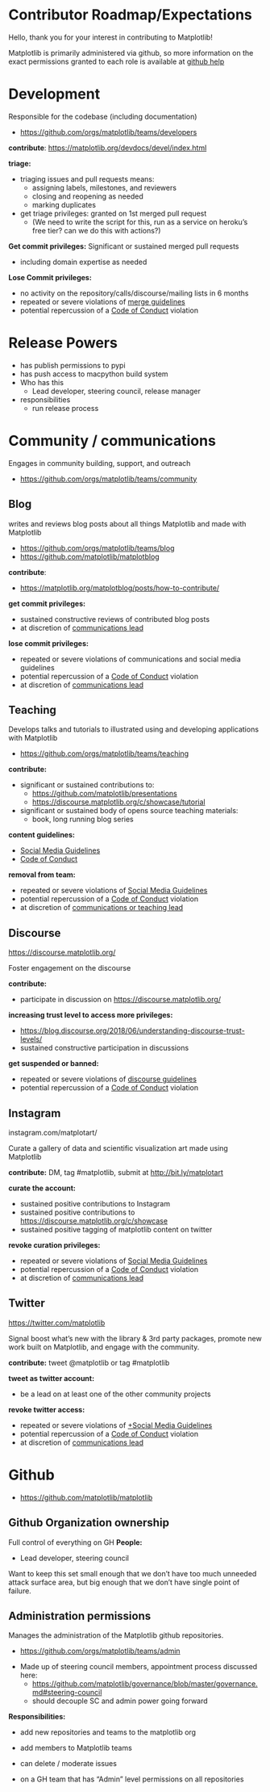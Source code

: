 # Contributor Roadmap/Expectations
Hello, thank you for your interest in contributing to Matplotlib!

Matplotlib is primarily administered via github, so more information
on the exact permissions granted to each role is available at [github
help](https://help.github.com/en/github/setting-up-and-managing-organizations-and-teams/repository-permission-levels-for-an-organization#repository-access-for-each-permission-level)




# Development
Responsible for the codebase (including documentation)

* https://github.com/orgs/matplotlib/teams/developers


**contribute**: https://matplotlib.org/devdocs/devel/index.html

**triage:**
- triaging issues and pull requests means:
    - assigning labels, milestones, and reviewers
    - closing and reopening as needed
    - marking duplicates
- get triage privileges: granted on 1st merged pull request
    - (We need to write the script for this, run as a service on heroku’s free tier?  can we do this with actions?)

**Get commit privileges:**
Significant or sustained merged pull requests
- including domain expertise as needed

**Lose Commit privileges:**
- no activity on the repository/calls/discourse/mailing lists in 6 months
- repeated or severe violations of [merge guidelines](https://matplotlib.org/devdocs/devel/coding_guide.html)
- potential repercussion of a [Code of Conduct](https://www.python.org/psf/conduct/) violation

# Release Powers
- has publish permissions to pypi
- has push access to macpython build system
- Who has this
    - Lead developer, steering council, release manager
- responsibilities
    - run release process

# Community / communications

Engages in community building, support, and outreach

* https://github.com/orgs/matplotlib/teams/community

## Blog
writes and reviews blog posts about all things Matplotlib and made with Matplotlib
* https://github.com/orgs/matplotlib/teams/blog
* https://github.com/matplotlib/matplotblog

**contribute**:
* https://matplotlib.org/matplotblog/posts/how-to-contribute/

**get commit privileges:**
* sustained constructive reviews of contributed blog posts
* at discretion of [communications lead](named_project_roles.md)

**lose commit privileges:**
- repeated or severe violations of communications and social media guidelines
- potential repercussion of a [Code of Conduct](https://www.python.org/psf/conduct/) violation
-  at discretion of [communications lead](named_project_roles.md)

## Teaching
Develops talks and tutorials to illustrated using and developing applications with Matplotlib

* https://github.com/orgs/matplotlib/teams/teaching

**contribute:**

- significant or sustained contributions to:
    - https://github.com/matplotlib/presentations
    - https://discourse.matplotlib.org/c/showcase/tutorial
- significant or sustained body of opens source teaching materials:
    - book, long running blog series

**content guidelines:**

-  [Social Media Guidelines](communications_guidelines.md)
- [Code of Conduct](https://www.python.org/psf/conduct/)

**removal from team:**
- repeated or severe violations of [Social Media Guidelines](communications_guidelines.md)
- potential repercussion of a [Code of Conduct](https://www.python.org/psf/conduct/) violation
-  at discretion of [communications or teaching lead](named_project_roles.md)

## Discourse
https://discourse.matplotlib.org/


 Foster engagement on the discourse

**contribute:**
* participate in discussion on https://discourse.matplotlib.org/

**increasing trust level to access more privileges:**

- https://blog.discourse.org/2018/06/understanding-discourse-trust-levels/
- sustained constructive participation in discussions

**get suspended or banned:**
- repeated or severe violations of [discourse guidelines](https://discourse.matplotlib.org/faq)
- potential repercussion of a [Code of Conduct](https://www.python.org/psf/conduct/) violation

## Instagram
instagram.com/matplotart/

Curate a gallery of data and scientific visualization art made using Matplotlib

**contribute:**  DM, tag #matplotlib, submit at http://bit.ly/matplotart

**curate the account:**

- sustained positive contributions to Instagram
- sustained positive contributions to https://discourse.matplotlib.org/c/showcase
- sustained positive tagging of matplotlib content on twitter

**revoke curation privileges:**

- repeated or severe violations of [Social Media Guidelines](communications_guidelines.md)
- potential repercussion of a [Code of Conduct](https://www.python.org/psf/conduct/) violation
-  at discretion of [communications lead](named_project_roles.md)

## Twitter
https://twitter.com/matplotlib

Signal boost what’s new with the library & 3rd party packages, promote new work built on Matplotlib, and engage with the community.

**contribute:** tweet @matplotlib or tag #matplotlib

**tweet as twitter account:**
- be a lead on at least one of the other community projects

**revoke twitter access:**

- repeated or severe violations of [+Social Media Guidelines](https://paper.dropbox.com/doc/Social-Media-Guidelines-GMgkvuznnxwtZpwFvPogS)
- potential repercussion of a [Code of Conduct](https://www.python.org/psf/conduct/) violation
-  at discretion of [communications lead](named_project_roles.md)

# Github

* https://github.com/matplotlib/matplotlib

## Github Organization ownership
Full control of everything on GH
**People:**
- Lead developer, steering council


Want to keep this set small enough that we don’t have too much
unneeded attack surface area, but big enough that we don’t have single
point of failure.

## Administration permissions

Manages the administration of the Matplotlib github repositories.

* https://github.com/orgs/matplotlib/teams/admin

- Made up of steering council members, appointment process discussed here:
    - https://github.com/matplotlib/governance/blob/master/governance.md#steering-council
    - should decouple SC and admin power going forward

**Responsibilities:**
- add new repositories and teams to the matplotlib org
- add members to Matplotlib teams
- can delete / moderate issues

- on a GH team that has “Admin” level permissions on all repositories
